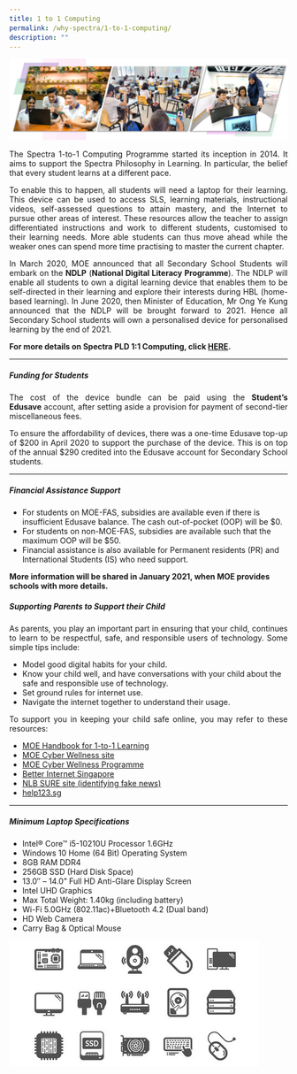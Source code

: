 ```yaml
---
title: 1 to 1 Computing
permalink: /why-spectra/1-to-1-computing/
description: ""
---
```

![ICT2022](/images/ICT2022.png)

<p align="justify">The Spectra 1-to-1 Computing Programme started its inception in 2014. It aims to support the&nbsp;Spectra Philosophy in Learning. In particular, the belief that every student learns at a different pace.</p>

<p align="justify">To enable this to happen, all students will need a laptop for their learning. This device can be used to access SLS, learning materials, instructional videos, self-assessed questions to attain mastery, and the Internet to pursue other areas of interest. These resources allow the teacher to assign differentiated instructions and work to different students, customised to their learning needs. More able students can thus move ahead while the weaker ones can spend more time practising to master the current chapter.</p>

<p align="justify">In March 2020, MOE announced that all Secondary School Students will embark on the&nbsp;<b>NDLP</b>&nbsp;(<b>National Digital Literacy Programme</b>). The NDLP will enable all students to own a digital learning device that enables them to be self-directed in their learning and explore their interests during HBL (home-based learning). In June 2020, then Minister of Education, Mr Ong Ye Kung announced that the NDLP will be brought forward to 2021. Hence all Secondary School students will own a personalised device for personalised learning by the end of 2021.</p>

<b>For more details on Spectra PLD 1:1 Computing, click&nbsp;[HERE](https://sites.google.com/moe.edu.sg/spectra-student-info-hub/others/pld?authuser=0).</b>

***

##### **Funding for Students**

<p align="justify">The cost of the device bundle can be paid using the&nbsp;<b>Student’s Edusave</b>&nbsp;account, after setting aside a provision for payment of second-tier miscellaneous fees.</p>

<p align="justify">To ensure the affordability of devices, there was a one-time Edusave top-up of $200 in April 2020 to support the purchase of the device. This is on top of the annual $290 credited into the Edusave account for Secondary School students.&nbsp;</p>

***

##### **Financial Assistance Support**

*   For students on MOE-FAS, subsidies are available even if there is insufficient Edusave balance. The cash out-of-pocket (OOP) will be $0.
*   For students on non-MOE-FAS, subsidies are available such that the maximum OOP will be $50.
*   Financial assistance is also available for Permanent residents (PR) and International Students (IS) who need support.

<b> More information will be shared in January 2021, when MOE provides schools with more details.</b>


##### **Supporting Parents to Support their Child**

<p align="justify">As parents, you play an important part in ensuring that your child, continues to learn to be respectful, safe, and responsible users of technology. Some simple tips include:</p>

*   Model good digital habits for your child.
*   Know your child well, and have conversations with your child about the safe and responsible use of technology.
*   Set ground rules for internet use.
*   Navigate the internet together to understand their usage.

<p align="justify">To support you in keeping your child safe online, you may refer to these resources:</p>

* [MOE Handbook for 1-to-1 Learning](/files/Parent-Handbook-I-on-1_1-Learning.pdf)
* [MOE Cyber Wellness site](http://go.gov.sg/moe-cyber-wellness)
* [MOE Cyber Wellness Programme](http://go.gov.sg/beta.moe.gov.sg/programmes/cyber-wellness/)
* [Better Internet Singapore](http://go.gov.sg/better-internet-sg)
* [NLB SURE site (identifying fake news)](http://sure.nlb.gov.sg/)
* [help123.sg](http://help123.sg/)

***

##### **Minimum Laptop Specifications**

*   Intel® Core™ i5-10210U Processor 1.6GHz
*   Windows 10 Home (64 Bit) Operating System
*   8GB RAM DDR4
*   256GB SSD (Hard Disk Space)
*   13.0″ – 14.0” Full HD Anti-Glare Display Screen
*   Intel UHD Graphics
*   Max Total Weight: 1.40kg (including battery)
*   Wi-Fi 5.0GHz (802.11ac)+Bluetooth 4.2 (Dual band)
*   HD Web Camera
*   Carry Bag &amp; Optical Mouse

![Computer Device Icons Motherboard Cpu 260nw 1571763217](/images/computer-device-icons-motherboard-cpu-260nw-1571763217.jpg)